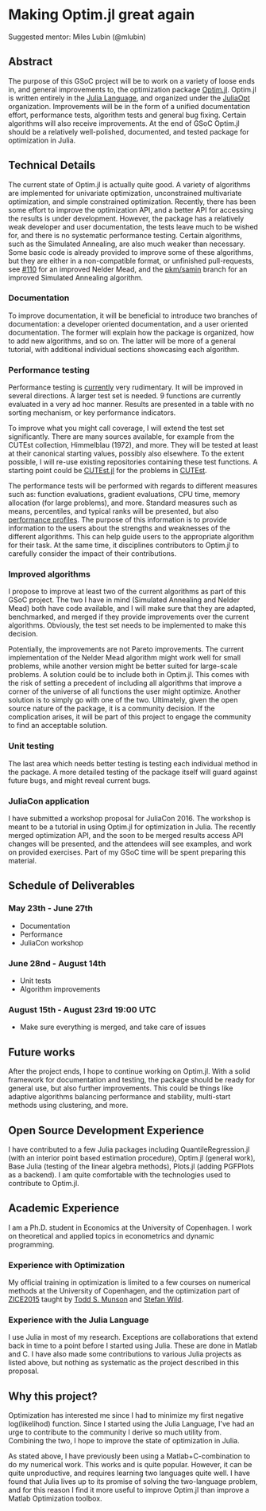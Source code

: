 # Making Optim.jl great again
Suggested mentor: Miles Lubin (@mlubin)

## Abstract
The purpose of this GSoC project will be to work on a variety of loose ends in, and general improvements to, the optimization package [Optim.jl](https://github.com/JuliaOpt/Optim.jl). Optim.jl is written entirely in the [Julia Language](https://github.com/JuliaLang/julia), and organized under the [JuliaOpt](https://github.com/JuliaOpt/) organization. Improvements will be in the form of a unified documentation effort, performance tests, algorithm tests and general bug fixing. Certain algorithms will also receive improvements. At the end of GSoC Optim.jl should be a relatively well-polished, documented, and tested package for optimization in Julia.

## Technical Details
The current state of Optim.jl is actually quite good. A variety of algorithms are implemented for univariate optimization, unconstrained multivariate optimization, and simple constrained optimization. Recently, there has been some effort to improve the optimization API, and a better API for accessing the results is under development. However, the package has a relatively weak developer and user documentation, the tests leave much to be wished for, and there is no systematic performance testing. Certain algorithms, such as the Simulated Annealing, are also much weaker than necessary. Some basic code is already provided to improve some of these algorithms, but they are either in a non-compatible format, or unfinished pull-requests, see [#110](https://github.com/JuliaOpt/Optim.jl/pull/110) for an improved Nelder Mead, and the [pkm/samin](https://github.com/JuliaOpt/Optim.jl/tree/pkm/samin) branch for an improved Simulated Annealing algorithm.

### Documentation
To improve documentation, it will be beneficial to introduce two branches of documentation: a developer oriented documentation, and a user oriented documentation. The former will explain how the package is organized, how to add new algorithms, and so on. The latter will be more of a general tutorial, with additional individual sections showcasing each algorithm.

### Performance testing
Performance testing is [currently](https://github.com/JuliaOpt/Optim.jl/tree/master/benchmarks) very rudimentary. It will be improved in several directions. A larger test set is needed. 9 functions are currently evaluated in a very ad hoc manner. Results are presented in a table with no sorting mechanism, or key performance indicators.

To improve what you might call coverage, I will extend the test set significantly. There are many sources available, for example from the CUTEst collection, Himmelblau (1972), and more. They will be tested at least at their canonical starting values, possibly also elsewhere. To the extent possible, I will re-use existing repositories containing these test functions. A starting point could be [CUTEst.jl](https://github.com/JuliaOptimizers/CUTEst.jl) for the problems in [CUTEst](http://ccpforge.cse.rl.ac.uk/gf/project/cutest/wiki).

The performance tests will be performed with regards to different measures such as: function evaluations, gradient evaluations, CPU time, memory allocation (for large problems), and more. Standard measures such as means, percentiles, and typical ranks will be presented, but also [performance profiles](http://link.springer.com/article/10.1007%2Fs101070100263). The purpose of this information is to provide information to the users about the strengths and weaknesses of the different algorithms. This can help guide users to the appropriate algorithm for their task. At the same time, it disciplines contributors to Optim.jl to carefully consider the impact of their contributions.

### Improved algorithms
I propose to improve at least two of the current algorithms as part of this GSoC project. The two I have in mind (Simulated Annealing and Nelder Mead) both have code available, and I will make sure that they are adapted, benchmarked, and merged if they provide improvements over the current algorithms. Obviously, the test set needs to be implemented to make this decision.

Potentially, the improvements are not Pareto improvements. The current implementation of the Nelder Mead algorithm might work well for small problems, while another version might be better suited for large-scale problems. A solution could be to include both in Optim.jl. This comes with the risk of setting a precedent of including all algorithms that improve a corner of the universe of all functions the user might optimize. Another solution is to simply go with one of the two. Ultimately, given the open source nature of the package, it is a community decision. If the complication arises, it will be part of this project to engage the community to find an acceptable solution.  

### Unit testing
The last area which needs better testing is testing each individual method in the package. A more detailed testing of the package itself will guard against future bugs, and might reveal current bugs.

### JuliaCon application
I have submitted a workshop proposal for JuliaCon 2016. The workshop is meant to be a tutorial in using Optim.jl for optimization in Julia. The recently merged optimization API, and the soon to be merged results access API changes will be presented, and the attendees will see examples, and work on provided exercises. Part of my GSoC time will be spent preparing this material.

## Schedule of Deliverables

### May 23th - June 27th

- Documentation
- Performance
- JuliaCon workshop


### June 28nd - August 14th

 - Unit tests
 - Algorithm improvements

### August 15th - August 23rd 19:00 UTC

- Make sure everything is merged, and take care of issues

## Future works
After the project ends, I hope to continue working on Optim.jl. With a solid framework for documentation and testing, the package should be ready for general use, but also further improvements. This could be things like adaptive algorithms balancing performance and stability, multi-start methods using clustering, and more.

## Open Source Development Experience
I have contributed to a few Julia packages including QuantileRegression.jl (with an interior point based estimation procedure), Optim.jl (general work), Base Julia (testing of the linear algebra methods), Plots.jl (adding PGFPlots as a backend). I am quite comfortable with the technologies used to contribute to Optim.jl.

## Academic Experience
I am a Ph.D. student in Economics at the University of Copenhagen. I work on theoretical and applied topics in econometrics and dynamic programming.

### Experience with Optimization
My official training in optimization is limited to a few courses on numerical methods at the University of Copenhagen, and the optimization part of  [ZICE2015](http://www.zccfe.uzh.ch/pastevents/zice15/announcement.html) taught by [Todd S. Munson](http://www.mcs.anl.gov/~tmunson/) and [Stefan Wild](http://www.mcs.anl.gov/~wild/).

### Experience with the Julia Language
I use Julia in most of my research. Exceptions are collaborations that extend back in time to a point before I started using Julia. These are done in Matlab and C. I have also made some contributions to various Julia projects as listed above, but nothing as systematic as the project described in this proposal.

## Why this project?
Optimization has interested me since I had to minimize my first negative log(likelihod) function. Since I started using the Julia Language, I've had an urge to contribute to the community I derive so much utility from. Combining the two, I hope to improve the state of optimization in Julia.

As stated above, I have previously been using a Matlab+C-combination to do my numerical work. This works and is quite popular. However, it can be quite unproductive, and requires learning two languages quite well. I have found that Julia lives up to its promise of solving the two-language problem, and for this reason I find it more useful to improve Optim.jl than improve a Matlab Optimization toolbox.
